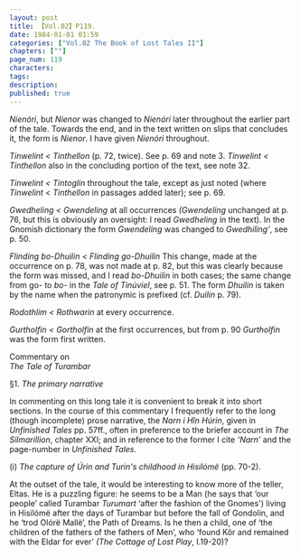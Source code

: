 ```yaml
---
layout: post
title: 【Vol.02】P119.
date: 1984-01-01 01:59
categories: ["Vol.02 The Book of Lost Tales II"]
chapters: [""]
page_num: 119
characters: 
tags: 
description: 
published: true
---
```


<p style="text-indent: 0;">
<I>Nienóri</I>, but <I>Nienor</I> was changed to <I>Nienóri</I> later throughout the earlier part of the tale. Towards the end, and in the text written on slips that concludes it, the form is <I>Nienor</I>. I have given <I>Nienóri</I> throughout.
</p>

<I>Tinwelint < Tinthellon</I> (p. 72, twice). See p. 69 and note 3. <I>Tinwelint < Tinthellon</I> also in the concluding portion of the text, see note 32.

<I>Tinwelint < Tintoglin</I> throughout the tale, except as just noted (where <I>Tinwelint</I> < <I>Tinthellon</I> in passages added later); see p. 69.

<I>Gwedheling < Gwendeling</I> at all occurrences <I>(Gwendeling</I> unchanged at p. 76, but this is obviously an oversight: I read <I>Gwedheling</I> in the text). In the Gnomish dictionary the form <I>Gwendeling</I> was changed to <I>Gwedhiling’</I>, see p. 50.

<I>Flinding bo-Dhuilin < Flinding go-Dhuilin</I> This change, made at the occurrence on p. 78, was not made at p. 82, but this was clearly because the form was missed, and I read <I>bo-Dhuilin</I> in both cases; the same change from go- to <I>bo-</I> in the <I>Tale of Tinúviel</I>, see p. 51. The form <I>Dhuilin</I> is taken by the name when the patronymic is prefixed (cf. <I>Duilin</I> p. 79).

<I>Rodothlim < Rothwarin</I> at every occurrence.

<I>Gurtholfin < Gortholfin</I> at the first occurrences, but from p. 90 <I>Gurtholfin</I> was the form first written.

Commentary on<BR><I>The Tale of Turambar</I>

§1. <I>The primary narrative</I>

In commenting on this long tale it is convenient to break it into short sections. In the course of this commentary I frequently refer to the long (though incomplete) prose narrative, the <I>Narn i Hîn Húrin</I>, given in <I>Unfinished Tales</I> pp. 57ff., often in preference to the briefer account in <I>The Silmarillion</I>, chapter XXI; and in reference to the former I cite <I>‘Narn’</I> and the page-number in <I>Unfinished Tales</I>.

(i) <I>The capture of Úrin and Turin's childhood in Hisilómë</I> (pp. 70-2).

At the outset of the tale, it would be interesting to know more of the teller, Eltas. He is a puzzling figure: he seems to be a Man (he says that ‘our people’ called Turambar <I>Turumart</I> ‘after the fashion of the Gnomes') living in Hisilómë after the days of Turambar but before the fall of Gondolin, and he ‘trod Olórë Mallë’, the Path of Dreams. Is he then a child, one of ‘the children of the fathers of the fathers of Men’, who ‘found Kôr and remained with the Eldar for ever’ <I>(The Cottage of Lost Play</I>, I.19-20)?

